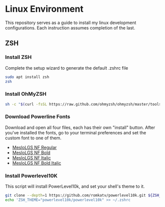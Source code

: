 # Linux Environment
This repository serves as a guide to install my linux development configurations. Each instruction assumes completion of the last.

## ZSH
### Install ZSH
Complete the setup wizard to generate the default .zshrc file
```bash
sudo apt install zsh
zsh
```

### Install OhMyZSH
```bash
sh -c "$(curl -fsSL https://raw.github.com/ohmyzsh/ohmyzsh/master/tools/install.sh)"
```

### Download Powerline Fonts
Download and open all four files, each has their own "install" button. After you've installed the fonts, go to your terminal preferences and set the custom font to one of them.

* [MesloLGS NF Regular](https://github.com/carnoldcoding/linux-environment/blob/main/fonts/MesloLGS%20NF%20Bold%20Italic.ttf)
* [MesloLGS NF Bold](https://github.com/carnoldcoding/linux-environment/blob/main/fonts/MesloLGS%20NF%20Bold.ttf)
* [MesloLGS NF Italic](https://github.com/carnoldcoding/linux-environment/blob/main/fonts/MesloLGS%20NF%20Italic.ttf)
* [MesloLGS NF Bold Italic](https://github.com/carnoldcoding/linux-environment/blob/main/fonts/MesloLGS%20NF%20Bold%20Italic.ttf)

### Install Powerlevel10K
This script will install PowerLevel10k, and set your shell's theme to it.
```bash
git clone --depth=1 https://github.com/romkatv/powerlevel10k.git ${ZSH_CUSTOM:-$HOME/.oh-my-zsh/custom}/themes/powerlevel10k
echo 'ZSH_THEME="powerlevel10k/powerlevel10k" >> ~/.zshrc
```
